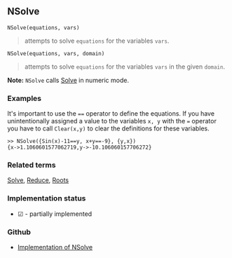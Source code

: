 ## NSolve 

```
NSolve(equations, vars)
```

> attempts to solve `equations` for the variables `vars`.

```
NSolve(equations, vars, domain)
```

> attempts to solve `equations` for the variables `vars` in the given `domain`.

**Note:** `NSolve` calls [Solve](Solve.md) in numeric mode.

### Examples

It's important to use the `==` operator to define the equations. If you have unintentionally assigned a value to the variables `x, y` with the `=` operator you have to call `Clear(x,y)` to clear the definitions for these variables.

```
>> NSolve({Sin(x)-11==y, x+y==-9}, {y,x})
{x->1.1060601577062719,y->-10.106060157706272}
```

### Related terms 
[Solve](Solve.md), [Reduce](Reduce.md), [Roots](Roots.md) 






### Implementation status

* &#x2611; - partially implemented

### Github

* [Implementation of NSolve](https://github.com/axkr/symja_android_library/blob/master/symja_android_library/matheclipse-core/src/main/java/org/matheclipse/core/reflection/system/NSolve.java#L14) 
